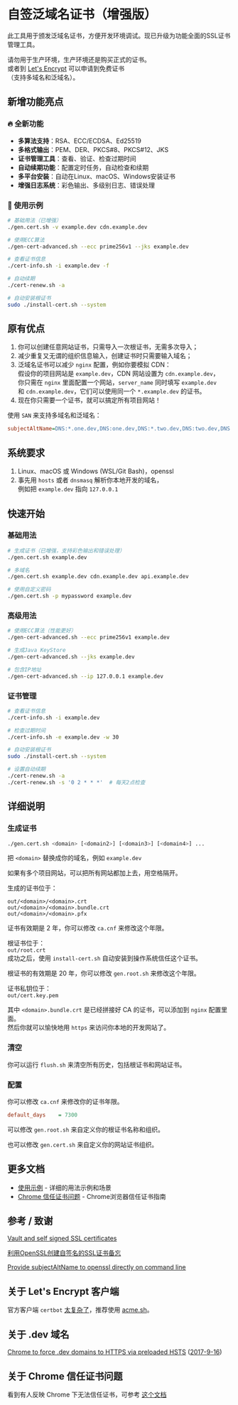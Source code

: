# 自签泛域名证书（增强版）

此工具用于颁发泛域名证书，方便开发环境调试。现已升级为功能全面的SSL证书管理工具。

请勿用于生产环境，生产环境还是购买正式的证书。  
或者到 [Let's Encrypt](https://letsencrypt.org/) 可以申请到免费证书  
（支持多域名和泛域名）。

## 新增功能亮点

### 🔥 全新功能
- **多算法支持**：RSA、ECC/ECDSA、Ed25519
- **多格式输出**：PEM、DER、PKCS#8、PKCS#12、JKS
- **证书管理工具**：查看、验证、检查过期时间
- **自动续期功能**：配置定时任务，自动检查和续期
- **多平台安装**：自动在Linux、macOS、Windows安装证书
- **增强日志系统**：彩色输出、多级别日志、错误处理

### 🚀 使用示例
```bash
# 基础用法（已增强）
./gen.cert.sh -v example.dev cdn.example.dev

# 使用ECC算法
./gen-cert-advanced.sh --ecc prime256v1 --jks example.dev

# 查看证书信息
./cert-info.sh -i example.dev -f

# 自动续期
./cert-renew.sh -a

# 自动安装根证书
sudo ./install-cert.sh --system
```

## 原有优点
1. 你可以创建任意网站证书，只需导入一次根证书，无需多次导入；
1. 减少重复又无谓的组织信息输入，创建证书时只需要输入域名；
1. 泛域名证书可以减少 `nginx` 配置，例如你要模拟 CDN：  
假设你的项目网站是 `example.dev`，CDN 网站设置为 `cdn.example.dev`，  
你只需在 `nginx` 里面配置一个网站，`server_name` 同时填写  `example.dev`  
和 `cdn.example.dev`，它们可以使用同一个 `*.example.dev` 的证书。
1. 现在你只需要一个证书，就可以搞定所有项目网站！

使用 `SAN` 来支持多域名和泛域名：
```ini
subjectAltName=DNS:*.one.dev,DNS:one.dev,DNS:*.two.dev,DNS:two.dev,DNS:*.three.dev,DNS:three.dev
```

## 系统要求
1. Linux、macOS 或 Windows (WSL/Git Bash)，openssl
1. 事先用 `hosts` 或者 `dnsmasq` 解析你本地开发的域名，  
例如把 `example.dev` 指向 `127.0.0.1`

## 快速开始

### 基础用法
```bash
# 生成证书（已增强，支持彩色输出和错误处理）
./gen.cert.sh example.dev

# 多域名
./gen.cert.sh example.dev cdn.example.dev api.example.dev

# 使用自定义密码
./gen.cert.sh -p mypassword example.dev
```

### 高级用法
```bash
# 使用ECC算法（性能更好）
./gen-cert-advanced.sh --ecc prime256v1 example.dev

# 生成Java KeyStore
./gen-cert-advanced.sh --jks example.dev

# 包含IP地址
./gen-cert-advanced.sh --ip 127.0.0.1 example.dev
```

### 证书管理
```bash
# 查看证书信息
./cert-info.sh -i example.dev

# 检查过期时间
./cert-info.sh -e example.dev -w 30

# 自动安装根证书
sudo ./install-cert.sh --system

# 设置自动续期
./cert-renew.sh -a
./cert-renew.sh -s '0 2 * * *'  # 每天2点检查
```

## 详细说明

### 生成证书
```bash
./gen.cert.sh <domain> [<domain2>] [<domain3>] [<domain4>] ...
```
把 `<domain>` 替换成你的域名，例如 `example.dev`

如果有多个项目网站，可以把所有网站都加上去，用空格隔开。

生成的证书位于：
```text
out/<domain>/<domain>.crt
out/<domain>/<domain>.bundle.crt
out/<domain>/<domain>.pfx
```

证书有效期是 2 年，你可以修改 `ca.cnf` 来修改这个年限。

根证书位于：  
`out/root.crt`  
成功之后，使用 `install-cert.sh` 自动安装到操作系统信任这个证书。

根证书的有效期是 20 年，你可以修改 `gen.root.sh` 来修改这个年限。

证书私钥位于：  
`out/cert.key.pem`

其中 `<domain>.bundle.crt` 是已经拼接好 CA 的证书，可以添加到 `nginx` 配置里面。  
然后你就可以愉快地用 `https` 来访问你本地的开发网站了。

### 清空
你可以运行 `flush.sh` 来清空所有历史，包括根证书和网站证书。

### 配置
你可以修改 `ca.cnf` 来修改你的证书年限。
```ini
default_days    = 7300
```

可以修改 `gen.root.sh` 来自定义你的根证书名称和组织。

也可以修改 `gen.cert.sh` 来自定义你的网站证书组织。

## 更多文档
- [使用示例](USAGE_EXAMPLES.md) - 详细的用法示例和场景
- [Chrome 信任证书问题](docs/chrome-trust.md) - Chrome浏览器信任证书指南

## 参考 / 致谢
[Vault and self signed SSL certificates](http://dunne.io/vault-and-self-signed-ssl-certificates)

[利用OpenSSL创建自签名的SSL证书备忘](http://wangye.org/blog/archives/732/)

[Provide subjectAltName to openssl directly on command line](http://security.stackexchange.com/questions/74345/provide-subjectaltname-to-openssl-directly-on-command-line)

## 关于 Let's Encrypt 客户端
官方客户端 `certbot` [太复杂了](https://github.com/Neilpang/acme.sh/issues/386)，推荐使用 [acme.sh](https://github.com/Neilpang/acme.sh/wiki/%E8%AF%B4%E6%98%8E)。

## 关于 .dev 域名
[Chrome to force .dev domains to HTTPS via preloaded HSTS](https://ma.ttias.be/chrome-force-dev-domains-https-via-preloaded-hSTS/) ([2017-9-16](https://chromium-review.googlesource.com/c/chromium/src/+/669923))

## 关于 Chrome 信任证书问题
看到有人反映 Chrome 下无法信任证书，可参考 [这个文档](docs/chrome-trust.md)